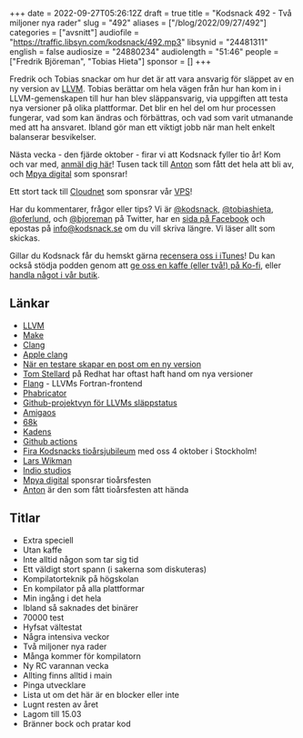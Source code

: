+++
date = 2022-09-27T05:26:12Z
draft = true
title = "Kodsnack 492 - Två miljoner nya rader"
slug = "492"
aliases = ["/blog/2022/09/27/492"]
categories = ["avsnitt"]
audiofile = "https://traffic.libsyn.com/kodsnack/492.mp3"
libsynid = "24481311"
english = false
audiosize = "24880234"
audiolength = "51:46"
people = ["Fredrik Björeman", "Tobias Hieta"]
sponsor = []
+++

Fredrik och Tobias snackar om hur det är att vara ansvarig för släppet av en ny version av [LLVM](https://en.wikipedia.org/wiki/LLVM). Tobias berättar om hela vägen från hur han kom in i LLVM-gemenskapen till hur han blev släppansvarig, via uppgiften att testa nya versioner på olika plattformar. Det blir en hel del om hur processen fungerar, vad som kan ändras och förbättras, och vad som varit utmanande med att ha ansvaret. Ibland gör man ett viktigt jobb när man helt enkelt balanserar besvikelser.

Nästa vecka - den fjärde oktober - firar vi att Kodsnack fyller tio år! Kom och var med, [anmäl dig här](https://kodsnack10.confetti.events/)! Tusen tack till [Anton](https://twitter.com/awnton) som fått det hela att bli av, och [Mpya digital](https://mpyadigital.com/) som sponsrar!

Ett stort tack till [Cloudnet](https://www.cloudnet.se) som sponsrar vår [VPS](https://en.wikipedia.org/wiki/Virtual_private_server)!

Har du kommentarer, frågor eller tips? Vi är [@kodsnack](https://www.twitter.com/kodsnack), [@tobiashieta](https://www.twitter.com/tobiashieta), [@oferlund](https://www.twitter.com/oferlund), och [@bjoreman](https://www.twitter.com/bjoreman) på Twitter, har en [sida på Facebook](https://www.facebook.com/kodsnack) och epostas på [info@kodsnack.se](mailto:info@kodsnack.se) om du vill skriva längre. Vi läser allt som skickas.

Gillar du Kodsnack får du hemskt gärna [recensera oss i iTunes](https://itunes.apple.com/se/podcast/kodsnack/id561631498?l=en)! Du kan också stödja podden genom att <a href="https://ko-fi.com/kodsnack" rel="payment">ge oss en kaffe (eller två!) på Ko-fi</a>, eller [handla något i vår butik](https://shop.spreadshirt.se/kodsnack/).

## Länkar ##
* [LLVM](https://en.wikipedia.org/wiki/LLVM)
* [Make](https://en.wikipedia.org/wiki/Make_%28software%29)
* [Clang](https://en.wikipedia.org/wiki/Clang)
* [Apple clang](https://www.reddit.com/r/cpp_questions/comments/moirt4/apple_clang_vs_clang/)
* [När en testare skapar en post om en ny version](https://discourse.llvm.org/t/llvm-15-0-1-was-tagged/65381?u=tobiashieta)
* [Tom Stellard](https://github.com/tstellar) på Redhat har oftast haft hand om nya versioner
* [Flang](https://flang.llvm.org/docs/) - LLVMs Fortran-frontend
* [Phabricator](https://en.wikipedia.org/wiki/Phabricator)
* [Github-projektvyn för LLVMs släppstatus](https://github.com/orgs/llvm/projects/3/views/9)
* [Amigaos](https://en.wikipedia.org/wiki/AmigaOS)
* [68k](https://en.wikipedia.org/wiki/Motorola_68000)
* [Kadens](https://en.wikipedia.org/wiki/Cadence_%28gait%29)
* [Github actions](https://docs.github.com/en/actions)
* [Fira Kodsnacks tioårsjubileum](https://kodsnack10.confetti.events/) med oss 4 oktober i Stockholm!
* [Lars Wikman](https://underjord.io/)
* [Indio studios](https://cinema.indio.se/)
* [Mpya digital](https://mpyadigital.com/) sponsrar tioårsfesten
* [Anton](https://twitter.com/awnton) är den som fått tioårsfesten att hända

## Titlar ##
* Extra speciell
* Utan kaffe
* Inte alltid någon som tar sig tid
* Ett väldigt stort spann (i sakerna som diskuteras)
* Kompilatorteknik på högskolan
* En kompilator på alla plattformar
* Min ingång i det hela
* Ibland så saknades det binärer
* 70000 test
* Hyfsat vältestat
* Några intensiva veckor
* Två miljoner nya rader
* Många kommer för kompilatorn
* Ny RC varannan vecka
* Allting finns alltid i main
* Pinga utvecklare
* Lista ut om det här är en blocker eller inte
* Lugnt resten av året
* Lagom till 15.03
* Bränner bock och pratar kod
